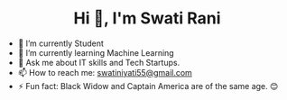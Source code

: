 <h1 align="center">Hi 👋, I'm Swati Rani</h1>

- 🔭 I’m currently Student
- 🌱 I’m currently learning Machine Learning
- 💬 Ask me about IT skills and Tech Startups.
- 📫 How to reach me: swatiniyati55@gmail.com
- ⚡ Fun fact: Black Widow and Captain America are of the same age. 😊 

